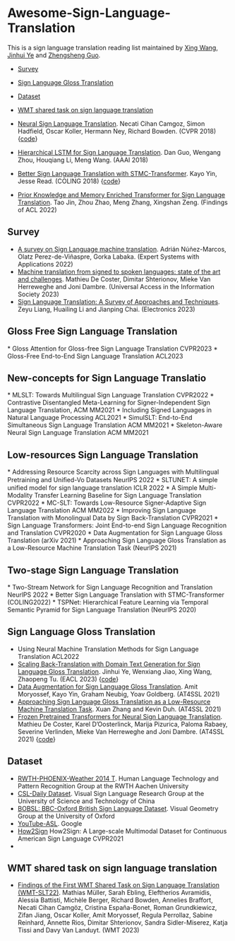 # Awesome-Sign-Language-Translation

This is a sign language translation reading list maintained by [Xing Wang](http://xingwang4nlp.com/), [Jinhui Ye](https://jhuiye.com/) and [Zhengsheng Guo]().

* [Survey](#survey)
* [Sign Language Gloss Translation](#gloss)
* [Dataset](#data)
* [WMT shared task on sign language translation](#wmt)


* [Neural Sign Language Translation](https://openaccess.thecvf.com/content_cvpr_2018/papers/Camgoz_Neural_Sign_Language_CVPR_2018_paper.pdf). Necati Cihan Camgoz, Simon Hadfield, Oscar Koller, Hermann Ney, Richard Bowden. (CVPR 2018) {[code](https://github.com/neccam/nslt)}
* [Hierarchical LSTM for Sign Language Translation](https://ojs.aaai.org/index.php/AAAI/article/view/12235). Dan Guo, Wengang Zhou, Houqiang Li, Meng Wang. (AAAI 2018)
* [Better Sign Language Translation with STMC-Transformer](https://ojs.aaai.org/index.php/AAAI/article/view/12235). Kayo Yin, Jesse Read. (COLING 2018) {[code](https://github.com/kayoyin/transformer-slt)}
* [Prior Knowledge and Memory Enriched Transformer for Sign Language Translation](https://aclanthology.org/2022.findings-acl.297/). Tao Jin, Zhou Zhao, Meng Zhang, Xingshan Zeng. (Findings of ACL 2022)



<h2 id="survey">Survey</h2>

* [A survey on Sign Language machine translation](https://arxiv.org/abs/2301.07069). Adrián Núñez-Marcos, Olatz Perez-de-Viñaspre, Gorka Labaka. (Expert Systems with Applications 2022)
* [Machine translation from signed to spoken languages: state of the art and challenges]([https://link.springer.com/article/10.1007/s10209-023-00992-1](https://link.springer.com/article/10.1007/s10209-023-00992-1)). Mathieu De Coster, Dimitar Shterionov, Mieke Van Herreweghe and Joni Dambre. (Universal Access in the Information Society 2023)
* [Sign Language Translation: A Survey of Approaches and Techniques](https://www.mdpi.com/2079-9292/12/12/2678). Zeyu Liang, Huailing Li and Jianping Chai. (Electronics 2023)


<h2 id="gloss"> Gloss Free Sign Language Translation </h2>
* Gloss Attention for Gloss-free Sign Language Translation CVPR2023
* Gloss-Free End-to-End Sign Language Translation ACL2023


<h2 id="gloss"> New-concepts for Sign Language Translatio </h2>
* MLSLT: Towards Multilingual Sign Language Translation CVPR2022
* Contrastive Disentangled Meta-Learning for Signer-Independent Sign Language Translation, ACM MM2021
* Including Signed Languages in Natural Language Processing ACL2021
* SimulSLT: End-to-End Simultaneous Sign Language Translation ACM MM2021
* Skeleton-Aware Neural Sign Language Translation ACM MM2021


<h2 id="gloss"> Low-resources Sign Language Translation </h2>
* Addressing Resource Scarcity across Sign Languages with Multilingual Pretraining and Uniﬁed-Vo Datasets NeurlPS 2022
* SLTUNET: A simple unified model for sign language translation ICLR 2022
* A Simple Multi-Modality Transfer Learning Baseline for Sign Language Translation  CVPR2022
* MC-SLT: Towards Low-Resource Signer-Adaptive Sign Language Translation ACM MM2022
* Improving Sign Language Translation with Monolingual Data by Sign Back-Translation CVPR2021
* Sign Language Transformers: Joint End-to-end Sign Language Recognition and Translation CVPR2020
* Data Augmentation for Sign Language Gloss Translation (arXiv 2021)
* Approaching Sign Language Gloss Translation as a Low-Resource Machine Translation Task (NeurlPS 2021)



<h2 id="gloss"> Two-stage Sign Language Translation </h2>
* Two-Stream Network for Sign Language Recognition and Translation NeurlPS 2022
* Better Sign Language Translation with STMC-Transformer (COLING2022)
* TSPNet: Hierarchical Feature Learning via Temporal Semantic Pyramid for Sign Language Translation (NeurlPS 2020)



<h2 id="gloss">Sign Language Gloss Translation</h2>

* Using Neural Machine Translation Methods for Sign Language Translation ACL2022 
* [Scaling Back-Translation with Domain Text Generation for Sign Language Gloss Translation](https://aclanthology.org/2023.eacl-main.34/). Jinhui Ye, Wenxiang Jiao, Xing Wang, Zhaopeng Tu. (EACL 2023) {[code](https://github.com/Atrewin/PGen)}
* [Data Augmentation for Sign Language Gloss Translation](https://aclanthology.org/2021.mtsummit-at4ssl.1.pdf). Amit Moryossef, Kayo Yin, Graham Neubig, Yoav Goldberg. (AT4SSL 2021)
* [Approaching Sign Language Gloss Translation as a Low-Resource Machine Translation Task](https://aclanthology.org/2021.mtsummit-at4ssl.7.pdf). Xuan Zhang and Kevin Duh. (AT4SSL 2021)
* [Frozen Pretrained Transformers for Neural Sign Language Translation](https://aclanthology.org/2021.mtsummit-at4ssl.10.pdf). Mathieu De Coster, Karel D’Oosterlinck, Marija Pizurica, Paloma Rabaey, Severine Verlinden, Mieke Van Herreweghe and Joni Dambre. (AT4SSL 2021) {[code](https://github.com/m-decoster/fpt4slt)}






<h2 id="data">Dataset</h2>

* [RWTH-PHOENIX-Weather 2014 T](https://www-i6.informatik.rwth-aachen.de/~koller/RWTH-PHOENIX-2014-T/). Human Language Technology and Pattern Recognition Group at the RWTH Aachen University
* [CSL-Daily Dataset](https://ustc-slr.github.io/datasets/2021_csl_daily/). Visual Sign Language Research Group at the University of Science and Technology of China
* [BOBSL: BBC-Oxford British Sign Language Dataset](https://www.robots.ox.ac.uk/~vgg/data/bobsl/#data). Visual Geometry Group at the University of Oxford
* [YouTube-ASL](https://github.com/google-research/google-research/tree/master/youtube_asl). Google 
* [How2Sign]() How2Sign: A Large-scale Multimodal Dataset for Continuous American Sign Language CVPR2021
* 


<h2 id="wmt">WMT shared task on sign language translation</h2>

* [Findings of the First WMT Shared Task on Sign Language Translation (WMT-SLT22)](https://www.statmt.org/wmt22/pdf/2022.wmt-1.71.pdf). Mathias Müller, Sarah Ebling, Eleftherios Avramidis, Alessia Battisti, Michèle Berger, Richard Bowden, Annelies Braffort, Necati Cihan Camgöz, Cristina España-Bonet, Roman Grundkiewicz, Zifan Jiang, Oscar Koller, Amit Moryossef, Regula Perrollaz, Sabine Reinhard, Annette Rios, Dimitar Shterionov, Sandra Sidler-Miserez, Katja Tissi and Davy Van Landuyt. (WMT 2023)




